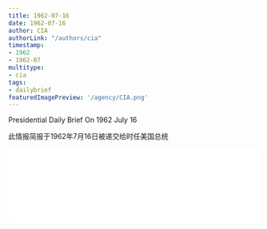 ```yaml
---
title: 1962-07-16
date: 1962-07-16
author: CIA 
authorLink: "/authors/cia"
timestamp: 
- 1962
- 1962-07
multitype: 
- cia
tags: 
- dailybrief
featuredImagePreview: '/agency/CIA.png'
---
```



Presidential Daily Brief On 1962 July 16

此情报简报于1962年7月16日被递交给时任美国总统

<!--more-->





<div id="over" style="width:100%; overflow:hidden"> <iframe id="sFrame" name="sFrame" frameborder="no" border="0"  allowfullscreen marginwidth="0" scrolling="no" src = " /CIA/1962-07-16.html "  style = " position:absulute; width: 806px; top: 300;" > </iframe> </div>